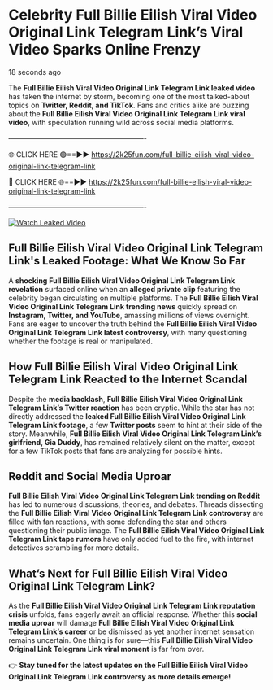 # Celebrity Full Billie Eilish Viral Video Original Link Telegram Link’s Viral Video Sparks Online Frenzy

18 seconds ago

The **Full Billie Eilish Viral Video Original Link Telegram Link leaked video** has taken the internet by storm, becoming one of the most talked-about topics on **Twitter, Reddit, and TikTok**. Fans and critics alike are buzzing about the **Full Billie Eilish Viral Video Original Link Telegram Link viral video**, with speculation running wild across social media platforms.

———————————————————-

🌐 CLICK HERE 🟢==►► https://2k25fun.com/full-billie-eilish-viral-video-original-link-telegram-link

🔴 CLICK HERE 🌐==►► https://2k25fun.com/full-billie-eilish-viral-video-original-link-telegram-link

———————————————————-

[![Watch Leaked Video](https://miro.medium.com/v2/resize:fit:828/format:webp/1*cilzJN44JGOrTw9NJCrNHA.gif "Watch Leaked Video")](https://2k25fun.com/full-billie-eilish-viral-video-original-link-telegram-link)

## **Full Billie Eilish Viral Video Original Link Telegram Link's Leaked Footage: What We Know So Far**  
A **shocking Full Billie Eilish Viral Video Original Link Telegram Link revelation** surfaced online when an **alleged private clip** featuring the celebrity began circulating on multiple platforms. The **Full Billie Eilish Viral Video Original Link Telegram Link trending news** quickly spread on **Instagram, Twitter, and YouTube**, amassing millions of views overnight. Fans are eager to uncover the truth behind the **Full Billie Eilish Viral Video Original Link Telegram Link latest controversy**, with many questioning whether the footage is real or manipulated.  

## **How Full Billie Eilish Viral Video Original Link Telegram Link Reacted to the Internet Scandal**  
Despite the **media backlash**, **Full Billie Eilish Viral Video Original Link Telegram Link’s Twitter reaction** has been cryptic. While the star has not directly addressed the **leaked Full Billie Eilish Viral Video Original Link Telegram Link footage**, a few **Twitter posts** seem to hint at their side of the story. Meanwhile, **Full Billie Eilish Viral Video Original Link Telegram Link’s girlfriend, Gia Duddy**, has remained relatively silent on the matter, except for a few TikTok posts that fans are analyzing for possible hints.  

## **Reddit and Social Media Uproar**  
**Full Billie Eilish Viral Video Original Link Telegram Link trending on Reddit** has led to numerous discussions, theories, and debates. Threads dissecting the **Full Billie Eilish Viral Video Original Link Telegram Link controversy** are filled with fan reactions, with some defending the star and others questioning their public image. The **Full Billie Eilish Viral Video Original Link Telegram Link tape rumors** have only added fuel to the fire, with internet detectives scrambling for more details.  

## **What’s Next for Full Billie Eilish Viral Video Original Link Telegram Link?**  
As the **Full Billie Eilish Viral Video Original Link Telegram Link reputation crisis** unfolds, fans eagerly await an official response. Whether this **social media uproar** will damage **Full Billie Eilish Viral Video Original Link Telegram Link’s career** or be dismissed as yet another internet sensation remains uncertain. One thing is for sure—this **Full Billie Eilish Viral Video Original Link Telegram Link viral moment** is far from over.  

👉 **Stay tuned for the latest updates on the Full Billie Eilish Viral Video Original Link Telegram Link controversy as more details emerge!**  